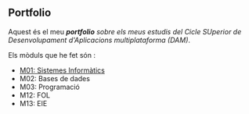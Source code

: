 ## Portfolio

Aquest és el meu **_portfolio_** *sobre els meus estudis del Cicle SUperior de Desenvolupament d'Aplicacions multiplataforma (DAM)*.

Els mòduls que he fet són :
- [M01: Sistemes Informàtics](https://github.com/Raulitofdez/Portfolio/tree/main/ModulsGS/M01_SistemesInformatics)
- M02: Bases de dades
- M03: Programació
- M12: FOL
- M13: EIE
